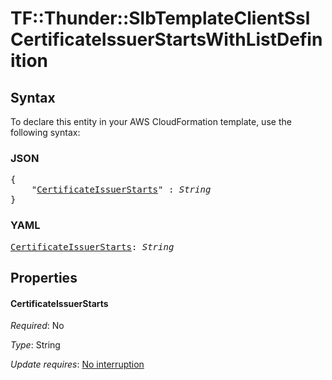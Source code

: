 # TF::Thunder::SlbTemplateClientSsl CertificateIssuerStartsWithListDefinition

## Syntax

To declare this entity in your AWS CloudFormation template, use the following syntax:

### JSON

<pre>
{
    "<a href="#certificateissuerstarts" title="CertificateIssuerStarts">CertificateIssuerStarts</a>" : <i>String</i>
}
</pre>

### YAML

<pre>
<a href="#certificateissuerstarts" title="CertificateIssuerStarts">CertificateIssuerStarts</a>: <i>String</i>
</pre>

## Properties

#### CertificateIssuerStarts

_Required_: No

_Type_: String

_Update requires_: [No interruption](https://docs.aws.amazon.com/AWSCloudFormation/latest/UserGuide/using-cfn-updating-stacks-update-behaviors.html#update-no-interrupt)

